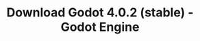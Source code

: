 ---
# Generated by /tools/generators/src/download_archive_generator !!! do not edit by hand !!!
title: 'Download Godot 4.0.2 (stable) - Godot Engine'
type: 'download/archive'
name: '4.0.2'
flavor: 'stable'
release_date: '2023-04-04T03:00:00-00:00'
release_notes: 'article/maintenance-release-godot-4-0-2/'
primaryPlatforms:
  - 'android.apk'
  - 'linux.64'
  - 'macos.universal'
  - 'windows.64'
  - 'web'
  - 'templates'
links:
  android.apk:
    name: 'android.apk'
    title: 'Android'
    caption: 'Universal APK (ARM64 + ARMv7 + x86_64 + x86)'
    tags:
      - 'APK download'
      - 'ARM64/v7'
      - 'x86 (64 & 32 bit)'
    hosts:
      github_builds:
        regular: 'https://github.com/godotengine/godot-builds/releases/download/4.0.2-stable/Godot_v4.0.2-stable_android_editor.apk'
        mono: '#'
      github:
        regular: 'https://github.com/godotengine/godot/releases/download/4.0.2-stable/Godot_v4.0.2-stable_android_editor.apk'
        mono: '#'
  linux.64:
    name: 'linux.64'
    title: 'Linux'
    caption: 'Standard (x86_64)'
    tags:
      - '64 bit'
    hosts:
      github_builds:
        regular: 'https://github.com/godotengine/godot-builds/releases/download/4.0.2-stable/Godot_v4.0.2-stable_linux.x86_64.zip'
        mono: 'https://github.com/godotengine/godot-builds/releases/download/4.0.2-stable/Godot_v4.0.2-stable_mono_linux_x86_64.zip'
      github:
        regular: 'https://github.com/godotengine/godot/releases/download/4.0.2-stable/Godot_v4.0.2-stable_linux.x86_64.zip'
        mono: 'https://github.com/godotengine/godot/releases/download/4.0.2-stable/Godot_v4.0.2-stable_mono_linux_x86_64.zip'
  macos.universal:
    name: 'macos.universal'
    title: 'macOS'
    caption: 'Universal (x86_64 + Apple Silicon)'
    tags:
      - 'Intel/Apple Silicon'
      - '64 bit'
    hosts:
      github_builds:
        regular: 'https://github.com/godotengine/godot-builds/releases/download/4.0.2-stable/Godot_v4.0.2-stable_macos.universal.zip'
        mono: 'https://github.com/godotengine/godot-builds/releases/download/4.0.2-stable/Godot_v4.0.2-stable_mono_macos.universal.zip'
      github:
        regular: 'https://github.com/godotengine/godot/releases/download/4.0.2-stable/Godot_v4.0.2-stable_macos.universal.zip'
        mono: 'https://github.com/godotengine/godot/releases/download/4.0.2-stable/Godot_v4.0.2-stable_mono_macos.universal.zip'
  windows.64:
    name: 'windows.64'
    title: 'Windows'
    caption: 'Standard (x86_64)'
    tags:
      - '64 bit'
    hosts:
      github_builds:
        regular: 'https://github.com/godotengine/godot-builds/releases/download/4.0.2-stable/Godot_v4.0.2-stable_win64.exe.zip'
        mono: 'https://github.com/godotengine/godot-builds/releases/download/4.0.2-stable/Godot_v4.0.2-stable_mono_win64.zip'
      github:
        regular: 'https://github.com/godotengine/godot/releases/download/4.0.2-stable/Godot_v4.0.2-stable_win64.exe.zip'
        mono: 'https://github.com/godotengine/godot/releases/download/4.0.2-stable/Godot_v4.0.2-stable_mono_win64.zip'
  web:
    name: 'web'
    title: 'Web editor'
    caption: ''
    tags:
      - 'Self-hosted'
      - 'Cross-platform'
    hosts:
      github_builds:
        regular: 'https://github.com/godotengine/godot-builds/releases/download/4.0.2-stable/Godot_v4.0.2-stable_web_editor.zip'
        mono: '#'
      github:
        regular: 'https://github.com/godotengine/godot/releases/download/4.0.2-stable/Godot_v4.0.2-stable_web_editor.zip'
        mono: '#'
  linux.arm64:
    name: 'linux.arm64'
    title: 'Linux'
    caption: 'Standard (ARM64)'
    tags:
      - 'ARM64'
      - '64 bit'
    hosts:
      github_builds:
        regular: 'https://github.com/godotengine/godot-builds/releases/download/4.0.2-stable/Godot_v4.0.2-stable_linux.arm64.zip'
        mono: 'https://github.com/godotengine/godot-builds/releases/download/4.0.2-stable/Godot_v4.0.2-stable_mono_linux_arm64.zip'
      github:
        regular: 'https://github.com/godotengine/godot/releases/download/4.0.2-stable/Godot_v4.0.2-stable_linux.arm64.zip'
        mono: 'https://github.com/godotengine/godot/releases/download/4.0.2-stable/Godot_v4.0.2-stable_mono_linux_arm64.zip'
  linux.32:
    name: 'linux.32'
    title: 'Linux'
    caption: 'Standard (x86)'
    tags:
      - '32 bit'
    hosts:
      github_builds:
        regular: 'https://github.com/godotengine/godot-builds/releases/download/4.0.2-stable/Godot_v4.0.2-stable_linux.x86_32.zip'
        mono: 'https://github.com/godotengine/godot-builds/releases/download/4.0.2-stable/Godot_v4.0.2-stable_mono_linux_x86_32.zip'
      github:
        regular: 'https://github.com/godotengine/godot/releases/download/4.0.2-stable/Godot_v4.0.2-stable_linux.x86_32.zip'
        mono: 'https://github.com/godotengine/godot/releases/download/4.0.2-stable/Godot_v4.0.2-stable_mono_linux_x86_32.zip'
  linux.arm32:
    name: 'linux.arm32'
    title: 'Linux'
    caption: 'Standard (ARM32)'
    tags:
      - 'ARM32'
      - '32 bit'
    hosts:
      github_builds:
        regular: 'https://github.com/godotengine/godot-builds/releases/download/4.0.2-stable/Godot_v4.0.2-stable_linux.arm32.zip'
        mono: 'https://github.com/godotengine/godot-builds/releases/download/4.0.2-stable/Godot_v4.0.2-stable_mono_linux_arm32.zip'
      github:
        regular: 'https://github.com/godotengine/godot/releases/download/4.0.2-stable/Godot_v4.0.2-stable_linux.arm32.zip'
        mono: 'https://github.com/godotengine/godot/releases/download/4.0.2-stable/Godot_v4.0.2-stable_mono_linux_arm32.zip'
  windows.32:
    name: 'windows.32'
    title: 'Windows'
    caption: 'Standard (x86)'
    tags:
      - '32 bit'
    hosts:
      github_builds:
        regular: 'https://github.com/godotengine/godot-builds/releases/download/4.0.2-stable/Godot_v4.0.2-stable_win32.exe.zip'
        mono: 'https://github.com/godotengine/godot-builds/releases/download/4.0.2-stable/Godot_v4.0.2-stable_mono_win32.zip'
      github:
        regular: 'https://github.com/godotengine/godot/releases/download/4.0.2-stable/Godot_v4.0.2-stable_win32.exe.zip'
        mono: 'https://github.com/godotengine/godot/releases/download/4.0.2-stable/Godot_v4.0.2-stable_mono_win32.zip'
  aar_library:
    name: 'aar_library'
    title: 'AAR library'
    caption: ''
    tags:
      - 'Android plugins'
      - 'Java'
      - 'Kotlin'
    hosts:
      github_builds:
        regular: 'https://github.com/godotengine/godot-builds/releases/download/4.0.2-stable/godot-lib.4.0.2.stable.template_release.aar'
        mono: '#'
      github:
        regular: 'https://github.com/godotengine/godot/releases/download/4.0.2-stable/godot-lib.4.0.2.stable.template_release.aar'
        mono: '#'
  templates:
    name: 'templates'
    title: 'Export templates'
    caption: ''
    tags:
      - 'Used to export your games to all supported platforms'
    hosts:
      github_builds:
        regular: 'https://github.com/godotengine/godot-builds/releases/download/4.0.2-stable/Godot_v4.0.2-stable_export_templates.tpz'
        mono: 'https://github.com/godotengine/godot-builds/releases/download/4.0.2-stable/Godot_v4.0.2-stable_mono_export_templates.tpz'
      github:
        regular: 'https://github.com/godotengine/godot/releases/download/4.0.2-stable/Godot_v4.0.2-stable_export_templates.tpz'
        mono: 'https://github.com/godotengine/godot/releases/download/4.0.2-stable/Godot_v4.0.2-stable_mono_export_templates.tpz'
---